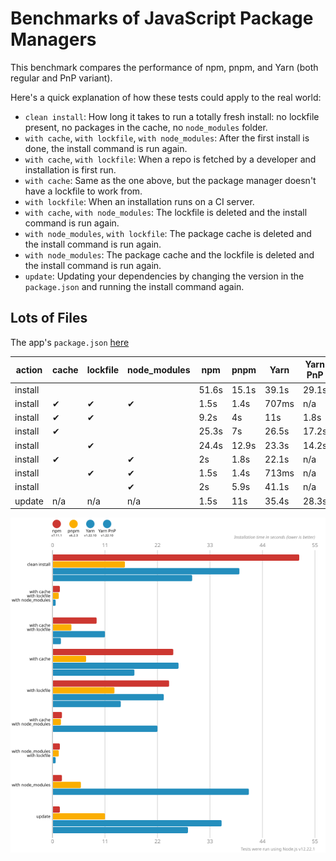 # Benchmarks of JavaScript Package Managers

This benchmark compares the performance of npm, pnpm, and Yarn (both regular and PnP variant).

Here's a quick explanation of how these tests could apply to the real world:

- `clean install`: How long it takes to run a totally fresh install: no lockfile present, no packages in the cache, no `node_modules` folder.
- `with cache`, `with lockfile`, `with node_modules`: After the first install is done, the install command is run again.
- `with cache`, `with lockfile`: When a repo is fetched by a developer and installation is first run.
- `with cache`: Same as the one above, but the package manager doesn't have a lockfile to work from.
- `with lockfile`: When an installation runs on a CI server.
- `with cache`, `with node_modules`: The lockfile is deleted and the install command is run again.
- `with node_modules`, `with lockfile`: The package cache is deleted and the install command is run again.
- `with node_modules`: The package cache and the lockfile is deleted and the install command is run again.
- `update`: Updating your dependencies by changing the version in the `package.json` and running the install command again.

## Lots of Files

The app's `package.json` [here](https://github.com/pnpm/pnpm.github.io/blob/main/benchmarks/fixtures/alotta-files/package.json)

| action  | cache | lockfile | node_modules| npm | pnpm | Yarn | Yarn PnP |
| ---     | ---   | ---      | ---         | --- | --- | --- | --- |
| install |       |          |             | 51.6s | 15.1s | 39.1s | 29.1s |
| install | ✔     | ✔        | ✔           | 1.5s | 1.4s | 707ms | n/a |
| install | ✔     | ✔        |             | 9.2s | 4s | 11s | 1.8s |
| install | ✔     |          |             | 25.3s | 7s | 26.5s | 17.2s |
| install |       | ✔        |             | 24.4s | 12.9s | 23.3s | 14.2s |
| install | ✔     |          | ✔           | 2s | 1.8s | 22.1s | n/a |
| install |       | ✔        | ✔           | 1.5s | 1.4s | 713ms | n/a |
| install |       |          | ✔           | 2s | 5.9s | 41.1s | n/a |
| update  | n/a   | n/a      | n/a         | 1.5s | 11s | 35.4s | 28.3s |

![Graph of the alotta-files results](../../static/img/benchmarks/alotta-files.svg)